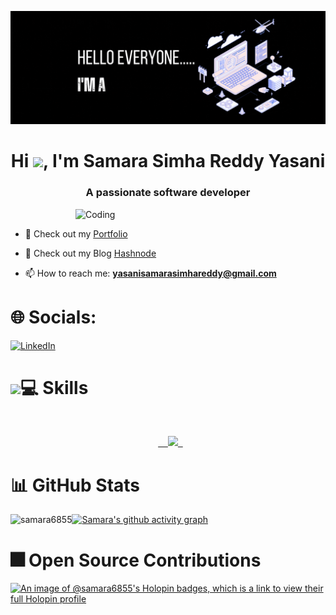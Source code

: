 ![MasterHead](https://github.com/samara6855/samara6855/blob/main/GithubGif.gif)
<h1 align="center">Hi <img src="https://media.giphy.com/media/hvRJCLFzcasrR4ia7z/giphy.gif" width="30px"/>, I'm Samara Simha Reddy Yasani</h1>
<h3 align="center">A passionate software developer</h3>

<img align="right" alt="Coding" width="400" src="https://media2.giphy.com/media/qgQUggAC3Pfv687qPC/giphy.gif"/>

<p align="left"> <a href="https://twitter.com/Manojreddy685" target="blank"><img src="https://img.shields.io/twitter/follow/?logo=twitter&style=for-the-badge" alt="" /></a> </p>

- 🔭 Check out my [Portfolio](https://yssr.netlify.app/)

- 🌱 Check out my Blog [Hashnode](https://yssr.hashnode.dev/)

- 📫 How to reach me: **yasanisamarasimhareddy@gmail.com**


# 🌐 Socials:
[![LinkedIn](https://img.shields.io/badge/LinkedIn-%230077B5.svg?logo=linkedin&logoColor=white)](https://linkedin.com/in/www.linkedin.com/in/yasani-samara-simha-reddy) 

<h1><img src = "https://media2.giphy.com/media/QssGEmpkyEOhBCb7e1/giphy.gif?cid=ecf05e47a0n3gi1bfqntqmob8g9aid1oyj2wr3ds3mg700bl&rid=giphy.gif" width = 32px>💻 Skills </h1>
<br>
<p align="center">
  <a href="https://skillicons.dev">
    <img src="https://skillicons.dev/icons?i=html,css,javascript,react,next,tailwind,bootstrap,nodejs,expressjs,mongodb,mysql,git,github,vite,postman,java,python,vscode,c,vercel,netlify,figma" />
  </a>
</p>

# 📊 GitHub Stats
<p><img align="left" src="https://github-readme-stats.vercel.app/api/top-langs?username=samara6855&show_icons=true&locale=en&layout=compact" alt="samara6855" /></p>


[![Samara's github activity graph](https://github-readme-activity-graph.vercel.app/graph?username=samara6855&theme=merko)](https://github.com/ashutosh00710/github-readme-activity-graph)

# 🎆 Open Source Contributions

[![An image of @samara6855's Holopin badges, which is a link to view their full Holopin profile](https://holopin.me/samara6855)](https://holopin.io/@samara6855)

